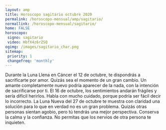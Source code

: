 ```yaml
---
layout: amp
title: Horoscopo sagitario octubre 2020 
permalink: /horoscopo-mensual/amp/sagitario/
normallink: /horoscopo-mensual/sagitario/
home: FALSE
horoscopo:
 signo: sagitario
 video: HbfX4z6rZSQ
ogimg: /images/sagitario_char.png
sitemap:
 priority: 1
 changefreq: 'monthly'
---
```



Durante la Luna Llena en Cáncer el 12 de octubre, te dispondrás a sacrificarte por amor. Quizás sea el momento de un gran cambio. Un amante completamente nuevo podría aparecer de la nada, con la intención de sacrificarse por ti. El 16 de octubre, los sentimientos andarán frágiles y sería difícil herirlos. Habla con mucho cuidado, porque podría ser fácil decir lo incorrecto. La Luna Nueva del 27 de octubre te muestra con claridad una solución para lo que en verdad no es un gran problema. Quizás otras personas sientan agobio, pero tú tendrás una mejor perspectiva. Conserva la calma y la confianza. No permitas que los nervios de otra persona te inquieten.